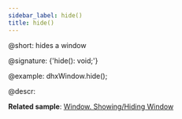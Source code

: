 ```yaml
---
sidebar_label: hide()
title: hide()
---          
```


@short: hides a window

@signature: {'hide(): void;'}

@example:
dhxWindow.hide();

@descr:

**Related sample**: [Window. Showing/Hiding Window](https://snippet.dhtmlx.com/ee2vf9xw)

[comment]: # (@relatedapi: window/api/window_show_method.md)

[comment]: # (@related:window/usage.md#showinghiding-window)

